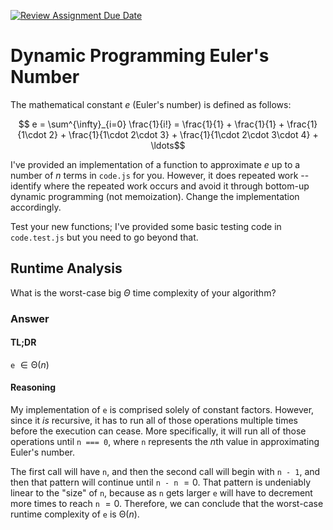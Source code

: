 [![Review Assignment Due Date](https://classroom.github.com/assets/deadline-readme-button-24ddc0f5d75046c5622901739e7c5dd533143b0c8e959d652212380cedb1ea36.svg)](https://classroom.github.com/a/3aNDMX3O)
# Dynamic Programming Euler's Number

The mathematical constant $e$ (Euler's number) is defined as follows:

$$ e = \sum^{\infty}_{i=0} \frac{1}{i!} = \frac{1}{1} + \frac{1}{1} +
\frac{1}{1\cdot 2} + \frac{1}{1\cdot 2\cdot 3} + \frac{1}{1\cdot 2\cdot 3\cdot
4} + \ldots$$

I've provided an implementation of a function to approximate $e$ up to a number of $n$ terms in `code.js` for you. However, it does repeated work -- identify where the repeated work occurs and avoid it through bottom-up dynamic programming (not memoization). Change the implementation accordingly.

Test your new functions; I've provided some basic testing code in `code.test.js` but you need to go beyond that.

## Runtime Analysis

What is the worst-case big $\Theta$ time complexity of your algorithm?

### Answer

#### TL;DR

`e` $\in \mathrm{\Theta}(n)$

#### Reasoning

My implementation of `e` is comprised solely of constant factors. However, since it *is* recursive, it has to run all of those operations multiple times before the execution can cease. More specifically, it will run all of those operations until `n === 0`, where `n` represents the $n\text{th}$ value in approximating Euler's number.

The first call will have `n`, and then the second call will begin with `n - 1`, and then that pattern will continue until `n - n` $= 0$. That pattern is undeniably linear to the "size" of `n`, because as `n` gets larger `e` will have to decrement more times to reach `n` $= 0$. Therefore, we can conclude that the worst-case runtime complexity of `e` is $\mathrm{\Theta}(n)$.
